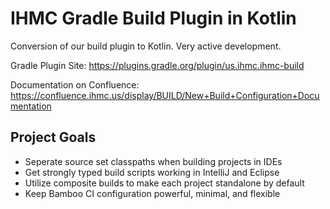 # IHMC Gradle Build Plugin in Kotlin

Conversion of our build plugin to Kotlin. Very active development.

Gradle Plugin Site: https://plugins.gradle.org/plugin/us.ihmc.ihmc-build

Documentation on Confluence: https://confluence.ihmc.us/display/BUILD/New+Build+Configuration+Documentation

## Project Goals

- Seperate source set classpaths when building projects in IDEs
- Get strongly typed build scripts working in IntelliJ and Eclipse
- Utilize composite builds to make each project standalone by default
- Keep Bamboo CI configuration powerful, minimal, and flexible
